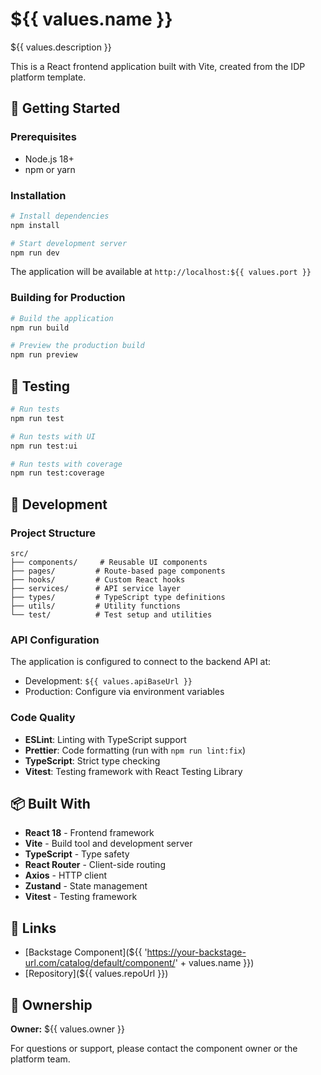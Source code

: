 # ${{ values.name }}

${{ values.description }}

This is a React frontend application built with Vite, created from the IDP platform template.

## 🚀 Getting Started

### Prerequisites

- Node.js 18+
- npm or yarn

### Installation

```bash
# Install dependencies
npm install

# Start development server
npm run dev
```

The application will be available at `http://localhost:${{ values.port }}`

### Building for Production

```bash
# Build the application
npm run build

# Preview the production build
npm run preview
```

## 🧪 Testing

```bash
# Run tests
npm run test

# Run tests with UI
npm run test:ui

# Run tests with coverage
npm run test:coverage
```

## 🔧 Development

### Project Structure

```
src/
├── components/     # Reusable UI components
├── pages/         # Route-based page components
├── hooks/         # Custom React hooks
├── services/      # API service layer
├── types/         # TypeScript type definitions
├── utils/         # Utility functions
└── test/          # Test setup and utilities
```

### API Configuration

The application is configured to connect to the backend API at:

- Development: `${{ values.apiBaseUrl }}`
- Production: Configure via environment variables

### Code Quality

- **ESLint**: Linting with TypeScript support
- **Prettier**: Code formatting (run with `npm run lint:fix`)
- **TypeScript**: Strict type checking
- **Vitest**: Testing framework with React Testing Library

## 📦 Built With

- **React 18** - Frontend framework
- **Vite** - Build tool and development server
- **TypeScript** - Type safety
- **React Router** - Client-side routing
- **Axios** - HTTP client
- **Zustand** - State management
- **Vitest** - Testing framework

## 🔗 Links

- [Backstage Component](${{ 'https://your-backstage-url.com/catalog/default/component/' + values.name }})
- [Repository](${{ values.repoUrl }})

## 👥 Ownership

**Owner:** ${{ values.owner }}

For questions or support, please contact the component owner or the platform team.
